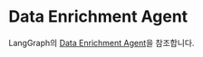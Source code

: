# Data Enrichment Agent 

LangGraph의 [Data Enrichment Agent](https://www.youtube.com/watch?v=mNxAM1ETBvs&t=10s)을 참조합니다.
